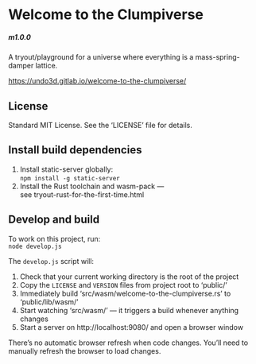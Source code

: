 # Welcome to the Clumpiverse

##### m1.0.0

A tryout/playground for a universe where everything is a mass-spring-damper lattice.

https://undo3d.gitlab.io/welcome-to-the-clumpiverse/


## License

Standard MIT License. See the ‘LICENSE’ file for details.


## Install build dependencies

1. Install static-server globally:  
   `npm install -g static-server`
2. Install the Rust toolchain and wasm-pack —  
   see tryout-rust-for-the-first-time.html


## Develop and build

To work on this project, run:  
`node develop.js`

The `develop.js` script will:  
1. Check that your current working directory is the root of the project
2. Copy the `LICENSE` and `VERSION` files from project root to ‘public/’
3. Immediately build ‘src/wasm/welcome-to-the-clumpiverse.rs’ to ‘public/lib/wasm/’
4. Start watching ‘src/wasm/’
   — it triggers a build whenever anything changes
5. Start a server on http://localhost:9080/ and open a browser window

There’s no automatic browser refresh when code changes. You’ll need to
manually refresh the browser to load changes.
